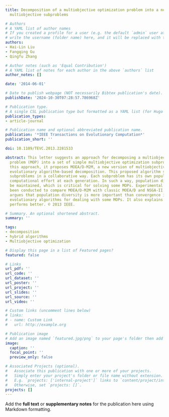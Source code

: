 ```yaml
---
title: Decomposition of a multiobjective optimization problem into a number of simple
  multiobjective subproblems

# Authors
# A YAML list of author names
# If you created a profile for a user (e.g. the default `admin` user at `content/authors/admin/`), 
# write the username (folder name) here, and it will be replaced with their full name and linked to their profile.
authors:
- Hai-Lin Liu
- Fangqing Gu
- Qingfu Zhang

# Author notes (such as 'Equal Contribution')
# A YAML list of notes for each author in the above `authors` list
author_notes: []

date: '2014-06-01'

# Date to publish webpage (NOT necessarily Bibtex publication's date).
publishDate: '2024-10-30T07:28:57.786968Z'

# Publication type.
# A single CSL publication type but formatted as a YAML list (for Hugo requirements).
publication_types:
- article-journal

# Publication name and optional abbreviated publication name.
publication: '*IEEE Transactions on Evolutionary Computation*'
publication_short: ''

doi: 10.1109/TEVC.2013.2281533

abstract: This letter suggests an approach for decomposing a multiobjective optimization
  problem (MOP) into a set of simple multiobjective optimization subproblems. Using
  this approach, it proposes MOEA/D-M2M, a new version of multiobjective optimization
  evolutionary algorithm-based decomposition. This proposed algorithm solves these
  subproblems in a collaborative way. Each subproblem has its own population and receives
  computational effort at each generation. In such a way, population diversity can
  be maintained, which is critical for solving some MOPs. Experimental studies have
  been conducted to compare MOEA/D-M2M with classic MOEA/D and NSGA-II. This letter
  argues that population diversity is more important than convergence in multiobjective
  evolutionary algorithms for dealing with some MOPs. It also explains why MOEA/D-M2M
  performs better. © 2013 IEEE.

# Summary. An optional shortened abstract.
summary: ''

tags:
- decomposition
- hybrid algorithms
- Multiobjective optimization

# Display this page in a list of Featured pages?
featured: false

# Links
url_pdf: ''
url_code: ''
url_dataset: ''
url_poster: ''
url_project: ''
url_slides: ''
url_source: ''
url_video: ''

# Custom links (uncomment lines below)
# links:
# - name: Custom Link
#   url: http://example.org

# Publication image
# Add an image named `featured.jpg/png` to your page's folder then add a caption below.
image:
  caption: ''
  focal_point: ''
  preview_only: false

# Associated Projects (optional).
#   Associate this publication with one or more of your projects.
#   Simply enter your project's folder or file name without extension.
#   E.g. `projects: ['internal-project']` links to `content/project/internal-project/index.md`.
#   Otherwise, set `projects: []`.
projects: []
---
```


Add the **full text** or **supplementary notes** for the publication here using Markdown formatting.
